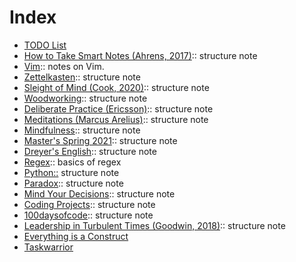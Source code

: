 # Index
 
- [TODO List](../todo.md)
- [How to Take Smart Notes (Ahrens, 2017)](202012111940.md):: structure note
- [Vim](202012121047.md):: notes on Vim.
- [Zettelkasten](202012141801.md):: structure note
- [Sleight of Mind (Cook, 2020)](202012271118.md):: structure note
- [Woodworking](202012272128.md):: structure note
- [Deliberate Practice (Ericsson)](202101101242.md):: structure note
- [Meditations (Marcus Arelius)](202101131017.md):: structure note
- [Mindfulness](202101240942.md):: structure note
- [Master's Spring 2021](202101241616.md):: structure note
- [Dreyer's English](202102091604.md):: structure note
- [Regex](202103121245.md):: basics of regex
- [Python::](202104050949.md) structure note
- [Paradox](202105052137.md):: structure note
- [Mind Your Decisions](202105052140.md):: structure note
- [Coding Projects](202105101842.md):: structure note
- [100daysofcode](202105251457.md):: structure note
- [Leadership in Turbulent Times (Goodwin, 2018)](202106131041.md):: structure note
- [Everything is a Construct](202106240003.md)
- [Taskwarrior](202107251111.md)
